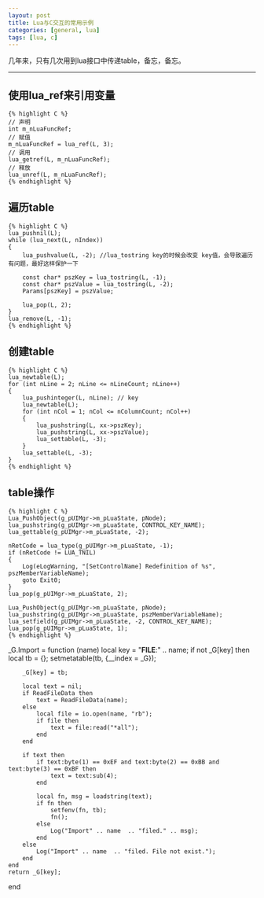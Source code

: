 ```yaml
---
layout: post
title: Lua与C交互的常用示例
categories: [general, lua]
tags: [lua, c]
---
```


几年来，只有几次用到lua接口中传递table，备忘，备忘。

----------

## 使用lua_ref来引用变量 ##
	
    {% highlight C %}
    // 声明
    int m_nLuaFuncRef;
    // 赋值
    m_nLuaFuncRef = lua_ref(L, 3);
    // 调用
    lua_getref(L, m_nLuaFuncRef);
    // 释放
    lua_unref(L, m_nLuaFuncRef);
    {% endhighlight %}

## 遍历table ##

    {% highlight C %}
    lua_pushnil(L);
    while (lua_next(L, nIndex))
    {
        lua_pushvalue(L, -2); //lua_tostring key的时候会改变 key值，会导致遍历有问题，最好这样保护一下
        
        const char* pszKey = lua_tostring(L, -1);
        const char* pszValue = lua_tostring(L, -2);
        Params[pszKey] = pszValue;
        
        lua_pop(L, 2);
    }
    lua_remove(L, -1);
    {% endhighlight %}

## 创建table ##

    {% highlight C %}
    lua_newtable(L);
    for (int nLine = 2; nLine <= nLineCount; nLine++)
    {
        lua_pushinteger(L, nLine); // key
        lua_newtable(L);
        for (int nCol = 1; nCol <= nColumnCount; nCol++)
        {
            lua_pushstring(L, xx->pszKey);
            lua_pushstring(L, xx->pszValue);
            lua_settable(L, -3);
        }
        lua_settable(L, -3);
    }
    {% endhighlight %}

## table操作 ##
	
    {% highlight C %}
    Lua_PushObject(g_pUIMgr->m_pLuaState, pNode);
    lua_pushstring(g_pUIMgr->m_pLuaState, CONTROL_KEY_NAME);
    lua_gettable(g_pUIMgr->m_pLuaState, -2);
    
    nRetCode = lua_type(g_pUIMgr->m_pLuaState, -1);
    if (nRetCode != LUA_TNIL)
    {
        Log(eLogWarning, "[SetControlName] Redefinition of %s", pszMemberVariableName);
        goto Exit0;
    }
    lua_pop(g_pUIMgr->m_pLuaState, 2);
    
    Lua_PushObject(g_pUIMgr->m_pLuaState, pNode);
    lua_pushstring(g_pUIMgr->m_pLuaState, pszMemberVariableName);
    lua_setfield(g_pUIMgr->m_pLuaState, -2, CONTROL_KEY_NAME);
    lua_pop(g_pUIMgr->m_pLuaState, 1);
    {% endhighlight %}

_G.Import = function (name)
    local key = "__FILE__:" .. name;
    if not _G[key] then
        local tb = {};
        setmetatable(tb, {__index = _G});

        _G[key] = tb;

        local text = nil;
        if ReadFileData then
            text = ReadFileData(name);
        else
            local file = io.open(name, "rb");
            if file then
                text = file:read("*all");
            end
        end

        if text then
            if text:byte(1) == 0xEF and text:byte(2) == 0xBB and text:byte(3) == 0xBF then
                text = text:sub(4);
            end

            local fn, msg = loadstring(text);
            if fn then
                setfenv(fn, tb);   
                fn();    
            else
                Log("Import" .. name  .. "filed." .. msg);
            end             
        else
            Log("Import" .. name  .. "filed. File not exist.");
        end
    end
    return _G[key]; 
end
